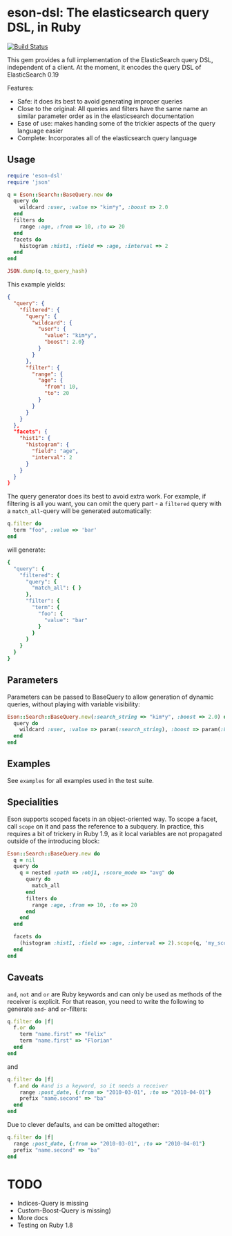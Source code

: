 # eson-dsl: The elasticsearch query DSL, in Ruby

[![Build Status](https://secure.travis-ci.org/Asquera/eson-dsl.png?branch=master)](http://travis-ci.org/Asquera/eson-dsl)

This gem provides a full implementation of the ElasticSearch query DSL, independent of a client. At the moment, it encodes the query DSL of ElasticSearch 0.19

Features:

* Safe: it does its best to avoid generating improper queries
* Close to the original: All queries and filters have the same name an similar parameter order as in the elasticsearch documentation
* Ease of use: makes handing some of the trickier aspects of the query language easier
* Complete: Incorporates all of the elasticsearch query language

## Usage

``` ruby
require 'eson-dsl'
require 'json'

q = Eson::Search::BaseQuery.new do
  query do
    wildcard :user, :value => "kim*y", :boost => 2.0
  end
  filters do
    range :age, :from => 10, :to => 20
  end
  facets do
    histogram :hist1, :field => :age, :interval => 2
  end
end

JSON.dump(q.to_query_hash)
```

This example yields:

```json
{
  "query": {
    "filtered": {
      "query": {
        "wildcard": {
          "user": {
            "value": "kim*y",
            "boost": 2.0}
          }
        }
      },
      "filter": {
        "range": {
          "age": {
            "from": 10,
            "to": 20
          }
        }
      }
    }
  },
  "facets": {
    "hist1": {
      "histogram": {
        "field": "age",
        "interval": 2
      }
    }
  }
}
```

The query generator does its best to avoid extra work. For example, if filtering is all you want, you can omit the query part - a `filtered` query with a `match_all`-query will be generated automatically:

```ruby
q.filter do
  term "foo", :value => 'bar'
end
```

will generate:

```ruby
{
  "query": {
    "filtered": {
      "query": {
        "match_all": { }
      },
      "filter": {
        "term": {
          "foo": {
            "value": "bar"
          }
        }
      }
    }
  }
}
```

## Parameters

Parameters can be passed to BaseQuery to allow generation of dynamic queries, without playing with variable visibility:

```ruby
Eson::Search::BaseQuery.new(:search_string => "kim*y", :boost => 2.0) do
  query do
    wildcard :user, :value => param(:search_string), :boost => param(:boost)
  end
end

```

## Examples

See `examples` for all examples used in the test suite.

## Specialities

Eson supports scoped facets in an object-oriented way. To scope a facet, call `scope` on it and pass the reference to a subquery. In practice, this requires a bit of trickery in Ruby 1.9, as it local variables are not propagated outside of the introducing block:

```ruby
Eson::Search::BaseQuery.new do
  q = nil
  query do
    q = nested :path => :obj1, :score_mode => "avg" do
      query do
        match_all
      end
      filters do
        range :age, :from => 10, :to => 20
      end
    end
  end

  facets do
    (histogram :hist1, :field => :age, :interval => 2).scope(q, 'my_scope')
  end
end
```

## Caveats

`and`, `not` and `or` are Ruby keywords and can only be used as methods of the receiver is explicit. For that reason, you need to write the following to generate `and`- and `or`-filters:

```ruby
q.filter do |f|
  f.or do
    term "name.first" => "Felix"
    term "name.first" => "Florian"
  end
end
```

and

```ruby
q.filter do |f|
  f.and do #and is a keyword, so it needs a receiver
    range :post_date, {:from => "2010-03-01", :to => "2010-04-01"}
    prefix "name.second" => "ba"
  end
end
```

Due to clever defaults, `and` can be omitted altogether:

```ruby
q.filter do |f|
  range :post_date, {:from => "2010-03-01", :to => "2010-04-01"}
  prefix "name.second" => "ba"
end
```


# TODO

* Indices-Query is missing
* Custom-Boost-Query is missing)
* More docs
* Testing on Ruby 1.8
